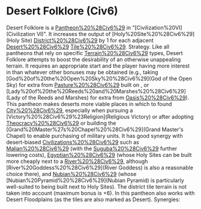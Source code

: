 # Desert Folklore (Civ6)

Desert Folklore is a [Pantheon%20%28Civ6%29](Pantheon) in "[Civilization%20VI](Civilization VI)". It increases the output of [Holy%20Site%20%28Civ6%29](Holy Site) [District%20%28Civ6%29](districts) by 1 for each adjacent [Desert%20%28Civ6%29](Desert) [Tile%20%28Civ6%29](tile).
Strategy.
Like all pantheons that rely on specific [Terrain%20%28Civ6%29](terrain) types, Desert Folklore attempts to boost the desirability of an otherwise unappealing terrain. It requires an appropriate start and the player having more interest in than whatever other bonuses may be obtained (e.g., taking [God%20of%20the%20Open%20Sky%20%28Civ6%29](God of the Open Sky) for extra from [Pasture%20%28Civ6%29](Pastures) built on , or [Lady%20of%20the%20Reeds%20and%20Marshes%20%28Civ6%29](Lady of the Reeds and Marshes) for extra from [Oasis%20%28Civ6%29](Oases)).
This pantheon makes deserts more viable places in which to found [City%20%28Civ6%29](cities), especially when pursuing a [Victory%20%28Civ6%29%23Religion](Religious Victory) or after adopting [Theocracy%20%28Civ6%29](Theocracy) or building the [Grand%20Master%27s%20Chapel%20%28Civ6%29](Grand Master's Chapel) to enable purchasing of military units. It has good synergy with desert-biased [Civilizations%20%28Civ6%29](civilizations) such as [Malian%20%28Civ6%29](Mali) (with the [Suguba%20%28Civ6%29](Suguba) further lowering costs), [Egyptian%20%28Civ6%29](Egypt) (whose Holy Sites can be built more cheaply next to a [River%20%28Civ6%29](River), although [River%20Goddess%20%28Civ6%29](River Goddess) is also a reasonable choice there), and [Nubian%20%28Civ6%29](Nubia) (whose [Nubian%20Pyramid%20%28Civ6%29](Nubian Pyramid) is particularly well-suited to being built next to Holy Sites).
The district tile terrain is not taken into account (maximum bonus is +6). In this pantheon also works with Desert Floodplains (as the tiles are also marked as Desert).
Synergies: